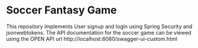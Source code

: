 # Soccer Fantasy Game

This repository implements User signup and login using Spring Security and jsonwebtokens.
The API documentation for the soccer game can be viewed using the OPEN API url http://localhost:8080/swagger-ui-custom.html
